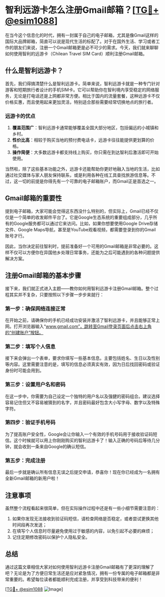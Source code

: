 # 智利远游卡怎么注册Gmail邮箱？[[TG💪+ @esim1088](https://t.me/s/esim1088)]

在当今这个信息化的时代，拥有一封属于自己的电子邮箱，尤其是像Gmail这样的国际大品牌邮箱，简直可以说是现代生活的标配了。对于在国外生活、学习或者工作的朋友们来说，注册一个Gmail邮箱更是必不可少的需求。今天，我们就来聊聊如何使用智利的远游卡（Chilean Travel SIM Card）顺利注册Gmail邮箱。

## 什么是智利远游卡？

首先，我们得搞清楚什么是智利远游卡。简单来说，智利远游卡就是一种专门针对游客和短期旅行者设计的手机SIM卡。它可以帮助你在智利境内享受稳定的网络服务，无论是打电话还是上网都非常方便。相比于国内的流量套餐，这种远游卡不仅价格实惠，而且使用起来更加灵活，特别适合那些需要经常切换地点的旅行者。

### 远游卡的优点

1. **覆盖范围广**：智利远游卡通常能够覆盖全国大部分地区，包括偏远的小城镇和乡村。
2. **性价比高**：相较于购买当地的预付费电话卡，远游卡往往能提供更划算的价格。
3. **操作简便**：大多数远游卡都支持线上购买，你只需在到达智利后激活即可开始使用。

当然啦，除了这些基本功能之外，远游卡还能帮助你更好地融入当地的生活，比如通过社交媒体与家人朋友保持联系，或是利用各种在线工具查找旅游信息等。不过，这一切的前提是你得先有一个可靠的电子邮箱账户，而Gmail正是首选之一。

## Gmail邮箱的重要性

提到电子邮箱，大家可能会觉得这东西没什么特别的，但实际上，Gmail已经不仅仅是一个简单的收发邮件平台了。它是Google生态系统的重要组成部分，几乎所有的Google服务都可以通过它来访问。比如，如果你想要使用Google Drive存储文件、Google Maps导航，甚至是YouTube观看视频，都需要登录到你的Gmail账号才行。

因此，当你决定前往智利时，提前准备好一个可用的Gmail邮箱是非常必要的。这样不仅可以方便你在异国他乡处理日常事务，还能为之后可能遇到的各种问题提供解决方案。

## 注册Gmail邮箱的基本步骤

接下来，我们就正式进入主题——教你如何用智利远游卡注册Gmail邮箱。整个过程其实并不复杂，只要按照以下步骤一步步来就行：

### 第一步：确保网络连接正常

在开始之前，请确保你的手机已经成功安装并激活了智利远游卡，并且能够正常上网。打开浏览器输入“www.gmail.com”，跳转至Gmail登录页面后点击右上角的“创建账户”按钮。

### 第二步：填写个人信息

接下来会弹出一个表单，要求你填写一些基本信息。主要包括姓名、生日以及性别等内容。这里需要注意的是，填写的信息必须真实有效，因为日后找回密码或验证身份时可能会用到。

### 第三步：设置用户名和密码

在这一步中，你需要为自己设定一个独特的用户名以及强健的密码组合。建议选择容易记住但又不容易被猜到的名字，并且密码最好包含大小写字母、数字以及特殊字符。

### 第四步：验证手机号码

为了提高账户安全性，Google会让你输入一个有效的手机号码用于接收验证码短信。这个时候就可以用上你刚刚购买的智利远游卡了！输入正确的号码后等待几分钟，就会收到一条来自Google的确认短信。

### 第五步：完成注册

最后一步就是确认所有信息无误之后提交申请，恭喜你！现在你已经成为一名拥有全新Gmail邮箱的新用户啦！

## 注意事项

虽然整个流程看起来很简单，但在实际操作过程中还是有一些小细节需要注意的：

1. 如果你发现无法接收到验证码短信，请检查网络是否稳定，或者尝试更换其他时间段再次发送；
2. 在填写个人信息时尽量避免使用过于敏感的内容，以免引起不必要的麻烦；
3. 记住定期修改密码以保护个人隐私安全。

## 总结

通过这篇文章相信大家对如何使用智利远游卡注册Gmail邮箱有了更深的理解了吧？无论是为了方便日常生活还是应对紧急情况，拥有一份专属的电子邮箱都是非常重要的。希望每位读者都能顺利完成注册，并享受到科技带来的便利！

[[TG💪+ @esim1088](https://t.me/s/esim1088) ![Image](https://i.postimg.cc/4NQfJmqS/Snipaste-2025-05-13-00-14-12.png)]